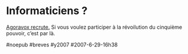# Informaticiens ?

[Agoravox recrute.](http://www.agoravox.fr/article.php3?id_article=26300) Si vous voulez participer à la révoilution du cinquième pouvoir, c’est par là.

#noepub #breves #y2007 #2007-6-29-16h38
